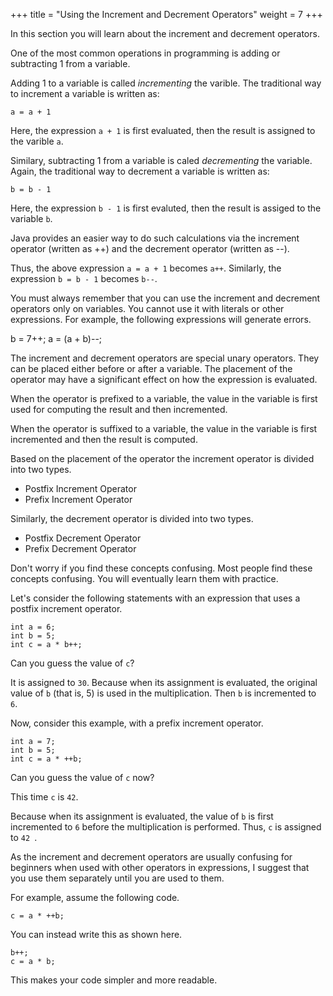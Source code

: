 +++
title = "Using the Increment and Decrement Operators"
weight = 7
+++

In this section you will learn about the increment and decrement operators.

One of the most common operations in programming is adding or subtracting 1
from a variable.

Adding 1 to a variable is called *incrementing* the varible. The traditional way to increment a variable is written as:

`a = a + 1`

Here, the expression `a + 1` is first evaluated, then the result is assigned to the varible `a`.

Similary, subtracting 1 from a variable is caled *decrementing* the variable. Again, the traditional way to decrement a variable is
written as:

`b = b - 1`

Here, the expression `b - 1` is first evaluted, then the result is assiged to the variable `b`.

Java provides an easier way to do such calculations via the increment operator (written as ++) and the decrement operator (written as --).

Thus, the above expression `a = a + 1` becomes `a++`.
Similarly, the expression `b = b - 1` becomes `b--`.

You must always remember that you can use the increment and decrement
operators only on variables. You cannot use it with literals or other expressions. For example, the following expressions will
generate errors.

b = 7++;
a = (a + b)--;

The increment and decrement operators are special unary operators.
They can be placed either before or after a variable. The placement of the operator may have a significant effect on 
how the expression is evaluated.

When the operator is prefixed to a variable, the value in the variable is first used for computing the result and then incremented.

When the operator is suffixed to a variable, the value in the variable is first incremented and then the result is computed.

Based on the placement of the operator the increment operator is divided into two types.
 * Postfix Increment Operator
 * Prefix Increment Operator

Similarly, the decrement operator is divided into two types.
 * Postfix Decrement Operator
 * Prefix Decrement Operator
 
Don't worry if you find these concepts confusing. Most people find these concepts confusing. You will eventually learn them with practice.

Let's consider the following statements with an expression that uses a postfix increment operator.

```
int a = 6;
int b = 5;
int c = a * b++;
```

Can you guess the value of `c`?

It is assigned to `30`. Because when its assignment is evaluated, the original value of `b` (that is, 5) is used in the multiplication. Then `b` is incremented to `6`.

Now, consider this example, with a prefix increment operator.

```
int a = 7;
int b = 5;
int c = a * ++b;
```

Can you guess the value of `c` now?

This time `c` is `42`.

Because when its assignment is evaluated, the value of `b` is first incremented to `6` before the multiplication is performed. Thus, `c` is assigned to `42 `.

As the increment and decrement operators are usually confusing for beginners when
used with other operators in expressions, I suggest that you use them
separately until you are used to them.

For example, assume the following code.

```
c = a * ++b;
```

You can instead write this as shown here.

```
b++;
c = a * b;
```

This makes your code simpler and more readable.